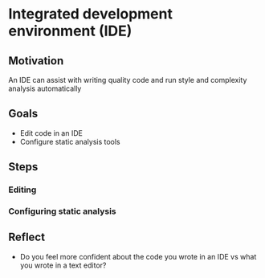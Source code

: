 # Integrated development environment (IDE)

## Motivation

An IDE can assist with writing quality code and run style and complexity analysis automatically

## Goals

* Edit code in an IDE
* Configure static analysis tools

## Steps

### Editing

### Configuring static analysis

## Reflect

* Do you feel more confident about the code you wrote in an IDE vs what you wrote in a text editor?
